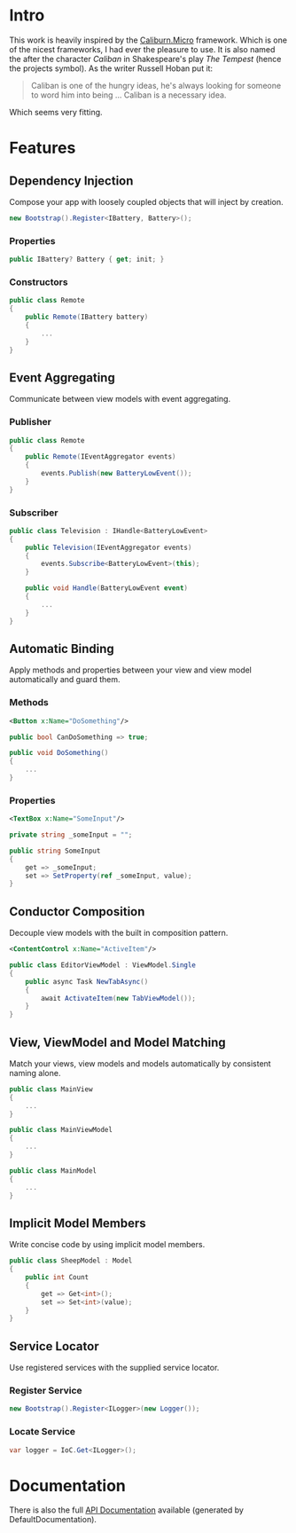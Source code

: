 # Intro
This work is heavily inspired by the [Caliburn.Micro](https://caliburnmicro.com) framework. Which is one of the nicest frameworks, I had ever the pleasure to use. It is also named the after the character *Caliban* in Shakespeare's play *The Tempest* (hence the projects symbol). As the writer Russell Hoban put it:

> Caliban is one of the hungry ideas, he's always looking for someone to word him into being ... Caliban is a necessary idea.

Which seems very fitting.

# Features

## Dependency Injection
Compose your app with loosely coupled objects that will inject by creation.

```cs
new Bootstrap().Register<IBattery, Battery>();
```

### Properties
```cs
public IBattery? Battery { get; init; }
```

### Constructors
```cs
public class Remote
{
    public Remote(IBattery battery)
    {
        ...
    }
}
```

## Event Aggregating
Communicate between view models with event aggregating.

### Publisher
```cs
public class Remote
{
    public Remote(IEventAggregator events)
    {
        events.Publish(new BatteryLowEvent());
    }
}
```

### Subscriber
```cs
public class Television : IHandle<BatteryLowEvent>
{
    public Television(IEventAggregator events)
    {
        events.Subscribe<BatteryLowEvent>(this);
    }

    public void Handle(BatteryLowEvent event)
    {
        ...
    }
}
```

## Automatic Binding
Apply methods and properties between your view and view model automatically and guard them.

### Methods
```xml
<Button x:Name="DoSomething"/>
```

```cs
public bool CanDoSomething => true;

public void DoSomething()
{
    ...
}
```

### Properties
```xml
<TextBox x:Name="SomeInput"/>
```

```cs
private string _someInput = "";

public string SomeInput
{
    get => _someInput;
    set => SetProperty(ref _someInput, value);
}
```

## Conductor Composition
Decouple view models with the built in composition pattern.

```xml
<ContentControl x:Name="ActiveItem"/>
```

```cs
public class EditorViewModel : ViewModel.Single
{
    public async Task NewTabAsync()
    {
        await ActivateItem(new TabViewModel());
    }
}
```

## View, ViewModel and Model Matching
Match your views, view models and models automatically by consistent naming alone.

```cs
public class MainView
{
    ...
}
```

```cs
public class MainViewModel
{
    ...
}
```

```cs
public class MainModel
{
    ...
}
```

## Implicit Model Members
Write concise code by using implicit model members.

```cs
public class SheepModel : Model
{
    public int Count
    {
        get => Get<int>();
        set => Set<int>(value);
    }
}
```

## Service Locator
Use registered services with the supplied service locator.

### Register Service
```cs
new Bootstrap().Register<ILogger>(new Logger());
```

### Locate Service
```cs
var logger = IoC.Get<ILogger>();
```

# Documentation
There is also the full [API Documentation](api/index.md) available (generated by DefaultDocumentation).
